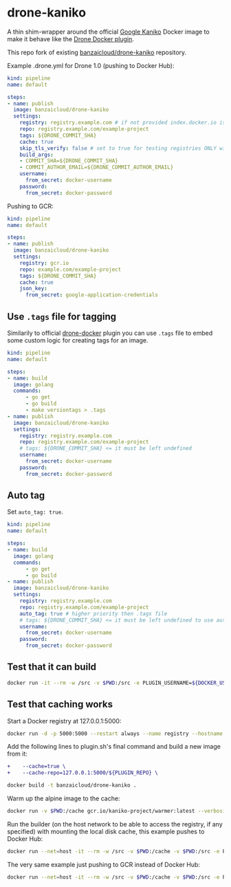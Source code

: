 # drone-kaniko

A thin shim-wrapper around the official [Google Kaniko](https://cloud.google.com/blog/products/gcp/introducing-kaniko-build-container-images-in-kubernetes-and-google-container-builder-even-without-root-access) Docker image to make it behave like the [Drone Docker plugin](http://plugins.drone.io/drone-plugins/drone-docker/).

This repo fork of existing [banzaicloud/drone-kaniko](https://github.com/banzaicloud/drone-kaniko) repository.

Example .drone.yml for Drone 1.0 (pushing to Docker Hub):

```yaml
kind: pipeline
name: default

steps:
- name: publish
  image: banzaicloud/drone-kaniko
  settings:
    registry: registry.example.com # if not provided index.docker.io is supposed
    repo: registry.example.com/example-project
    tags: ${DRONE_COMMIT_SHA}
    cache: true
    skip_tls_verify: false # set to true for testing registries ONLY with self-signed certs
    build_args:
    - COMMIT_SHA=${DRONE_COMMIT_SHA}
    - COMMIT_AUTHOR_EMAIL=${DRONE_COMMIT_AUTHOR_EMAIL}
    username:
      from_secret: docker-username
    password:
      from_secret: docker-password
```

Pushing to GCR:

```yaml
kind: pipeline
name: default

steps:
- name: publish
  image: banzaicloud/drone-kaniko
  settings:
    registry: gcr.io
    repo: example.com/example-project
    tags: ${DRONE_COMMIT_SHA}
    cache: true
    json_key:
      from_secret: google-application-credentials
```

## Use `.tags` file for tagging

Similarily to official
[drone-docker](https://github.com/drone-plugins/drone-docker) plugin you can use
`.tags` file to embed some custom logic for creating tags for an image.

```yaml
kind: pipeline
name: default

steps:
- name: build
  image: golang
  commands:
      - go get 
      - go build
      - make versiontags > .tags
- name: publish
  image: banzaicloud/drone-kaniko
  settings:
    registry: registry.example.com 
    repo: registry.example.com/example-project
    # tags: ${DRONE_COMMIT_SHA} <= it must be left undefined 
    username:
      from_secret: docker-username
    password:
      from_secret: docker-password
```

## Auto tag

Set `auto_tag: true`.

```yaml
kind: pipeline
name: default

steps:
- name: build
  image: golang
  commands:
      - go get 
      - go build
- name: publish
  image: banzaicloud/drone-kaniko
  settings:
    registry: registry.example.com 
    repo: registry.example.com/example-project
    auto_tag: true # higher priority then .tags file
    # tags: ${DRONE_COMMIT_SHA} <= it must be left undefined to use auto_tag
    username:
      from_secret: docker-username
    password:
      from_secret: docker-password
```

## Test that it can build

```bash
docker run -it --rm -w /src -v $PWD:/src -e PLUGIN_USERNAME=${DOCKER_USERNAME} -e PLUGIN_PASSWORD=${DOCKER_PASSWORD} -e PLUGIN_REPO=banzaicloud/drone-kaniko-test -e PLUGIN_TAGS=test -e PLUGIN_DOCKERFILE=Dockerfile.test banzaicloud/drone-kaniko
```

## Test that caching works

Start a Docker registry at 127.0.0.1:5000:

```bash
docker run -d -p 5000:5000 --restart always --name registry --hostname registry.local registry:2
```

Add the following lines to plugin.sh's final command and build a new image from it:

```diff
+    --cache=true \
+    --cache-repo=127.0.0.1:5000/${PLUGIN_REPO} \
```

```bash
docker build -t banzaicloud/drone-kaniko .
```


Warm up the alpine image to the cache:

```bash
docker run -v $PWD:/cache gcr.io/kaniko-project/warmer:latest --verbosity=debug --image=alpine:3.8
```


Run the builder (on the host network to be able to access the registry, if any specified) with mounting the local disk cache, this example pushes to Docker Hub:

```bash
docker run --net=host -it --rm -w /src -v $PWD:/cache -v $PWD:/src -e PLUGIN_USERNAME=${DOCKER_USERNAME} -e PLUGIN_PASSWORD=${DOCKER_PASSWORD} -e PLUGIN_REPO=banzaicloud/drone-kaniko-test -e PLUGIN_TAGS=test -e PLUGIN_DOCKERFILE=Dockerfile.test -e PLUGIN_CACHE=true banzaicloud/drone-kaniko
```

The very same example just pushing to GCR instead of Docker Hub:

```bash
docker run --net=host -it --rm -w /src -v $PWD:/cache -v $PWD:/src -e PLUGIN_REGISTRY=gcr.io -e PLUGIN_REPO=paas-dev1/drone-kaniko-test -e PLUGIN_TAGS=test -e PLUGIN_DOCKERFILE=Dockerfile.test -e PLUGIN_CACHE=true -e PLUGIN_JSON_KEY="$(<$HOME/google-application-credentials.json)" banzaicloud/drone-kaniko
```
